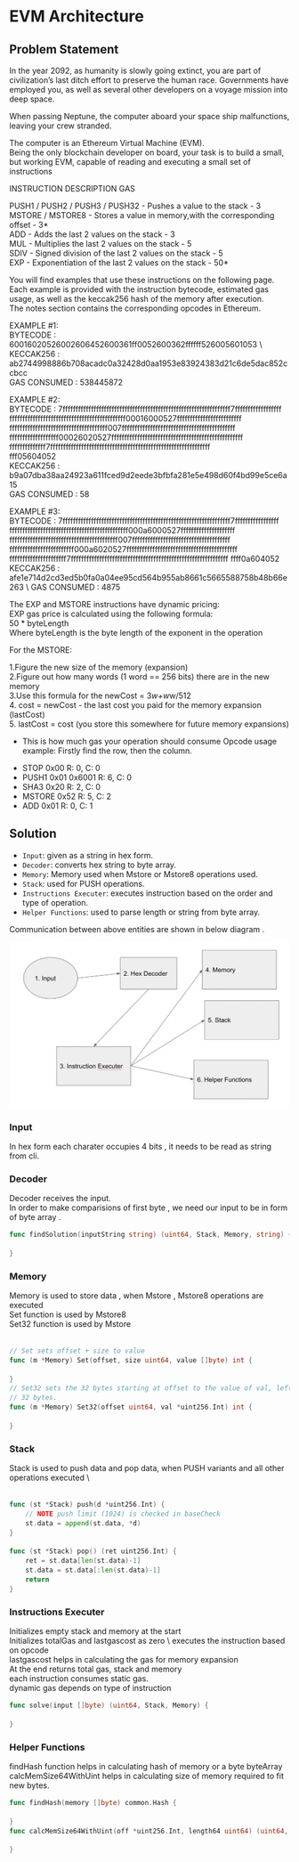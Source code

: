 # EVM Architecture

## Problem Statement

In the year 2092, as humanity is slowly going extinct, you are part of civilization’s last
ditch effort to preserve the human race. Governments have employed you, as well as
several other developers on a voyage mission into deep space.

When passing Neptune, the computer aboard your space ship malfunctions, leaving
your crew stranded.

The computer is an Ethereum Virtual Machine (EVM).\
Being the only blockchain developer on board, your task is to build a small, but
working EVM, capable of reading and executing a small set of instructions

INSTRUCTION                       DESCRIPTION                     GAS

PUSH1 / PUSH2 / PUSH3 / PUSH32  -  Pushes a value to the stack    -  3\
MSTORE / MSTORE8                -  Stores a value in memory,with the corresponding offset  -  3*\
ADD                             -  Adds the last 2 values on the stack  -  3\
MUL                             -  Multiplies the last 2 values on the stack  - 5\
SDIV                            -  Signed division of the last 2 values on the stack  -  5\
EXP                             -  Exponentiation of the last 2 values on the stack  -  50*


You will find examples that use these instructions on the following page. Each
example is provided with the instruction bytecode, estimated gas usage, as well as
the keccak256 hash of the memory after execution.\
The notes section contains the corresponding opcodes in Ethereum.

EXAMPLE #1:\
BYTECODE : 60016020526002606452600361ff0052600362ffffff526005601053 \ 
KECCAK256 : ab2744998886b708acadc0a32428d0aa1953e83924383d21c6de5dac852ccbcc \
GAS CONSUMED : 538445872 

EXAMPLE #2:\
BYTECODE : 7fffffffffffffffffffffffffffffffffffffffffffffffffffffffffffffffff7ffffffffffffffffff\
fffffffffffffffffffffffffffffffffffffffffffff00016000527fffffffffffffffffffffffff\
ffffffffffffffffffffffffffffffffffffff007ffffffffffffffffffffffffffffffffffffffffffff\
fffffffffffffffffff00026020527fffffffffffffffffffffffffffffffffffffffffffffffffff\
ffffffffffffff7ffffffffffffffffffffffffffffffffffffffffffffffffffffffffffffff\
fff05604052\
KECCAK256 : b9a07dba38aa24923a611fced9d2eede3bfbfa281e5e498d60f4bd99e5ce6a15 \
GAS CONSUMED : 58 

EXAMPLE #3:\
BYTECODE : 7fffffffffffffffffffffffffffffffffffffffffffffffffffffffffffffffff7fffffffffffffffff
ffffffffffffffffffffffffffffffffffffffffffffff000a6000527fffffffffffffffffffff
ffffffffffffffffffffffffffffffffffffffffff007ffffffffffffffffffffffffffffffffffffff
fffffffffffffffffffffffff000a6020527fffffffffffffffffffffffffffffffffffffffffff
ffffffffffffffffffffff7fffffffffffffffffffffffffffffffffffffffffffffffffffffffffffff
ffff0a604052\
KECCAK256 : afe1e714d2cd3ed5b0fa0a04ee95cd564b955ab8661c5665588758b48b66e263 \ 
GAS CONSUMED : 4875 

The EXP and MSTORE instructions have dynamic pricing:\
EXP gas price is calculated using the following formula:\
50 * byteLength\
Where byteLength is the byte length of the exponent in the operation

For the MSTORE:

1.Figure the new size of the memory (expansion)\
2.Figure out how many words (1 word == 256 bits) there are in the new memory\
3.Use this formula for the newCost = 3*w+w*w/512\
4. cost = newCost - the last cost you paid for the memory expansion (lastCost)\
5. lastCost = cost (you store this somewhere for future memory expansions)
* This is how much gas your operation should consume
Opcode usage example:
Firstly find the row, then the column.
- STOP       0x00   R: 0, C: 0
- PUSH1 0x01 0x6001 R: 6, C: 0
- SHA3       0x20   R: 2, C: 0
- MSTORE     0x52   R: 5, C: 2
- ADD        0x01   R: 0, C: 1

## Solution

* `Input`: given as a string in hex form. 
* `Decoder`: converts hex string to byte array. 
* `Memory`: Memory used when Mstore or Mstore8 operations used.
* `Stack`: used for PUSH operations.
* `Instructions Executer`: executes instruction based on the order and type of operation.
* `Helper Functions`: used to parse length or string from byte array.


Communication between above entities are shown in below diagram .

![EVM Architecture Diagram](img/evm.png)

### Input
In hex form each charater occupies 4 bits , it needs to be read as string from cli. 

### Decoder
Decoder receives the input.\
In order to make comparisions of first byte , we need our input to be in form of byte array . 
```go
func findSolution(inputString string) (uint64, Stack, Memory, string) {

}
```

### Memory
Memory is used to store data , when Mstore , Mstore8 operations are executed \
Set function is used by Mstore8 \
Set32 function is used by Mstore 
```go

// Set sets offset + size to value
func (m *Memory) Set(offset, size uint64, value []byte) int {

}
// Set32 sets the 32 bytes starting at offset to the value of val, left-padded with zeroes to
// 32 bytes.
func (m *Memory) Set32(offset uint64, val *uint256.Int) int {

}
```

### Stack
Stack is used to push data and pop data, when PUSH variants and all other operations executed \

```go

func (st *Stack) push(d *uint256.Int) {
	// NOTE push limit (1024) is checked in baseCheck
	st.data = append(st.data, *d)
}

func (st *Stack) pop() (ret uint256.Int) {
	ret = st.data[len(st.data)-1]
	st.data = st.data[:len(st.data)-1]
	return
}

```

### Instructions Executer

Initializes empty stack and memory at the start \
Initializes totalGas and lastgascost as zero \ 
executes the instruction based on opcode \
lastgascost helps in calculating the gas for memory expansion\
At the end returns total gas, stack and memory\
each instruction consumes static gas.\
dynamic gas depends on type of instruction
```go
func solve(input []byte) (uint64, Stack, Memory) {

}
```

### Helper Functions

findHash function helps in calculating hash of memory or a byte byteArray\
calcMemSize64WithUint helps in calculating size of memory required to fit new bytes.
```go
func findHash(memory []byte) common.Hash {

}
func calcMemSize64WithUint(off *uint256.Int, length64 uint64) (uint64, bool) {

}
```
